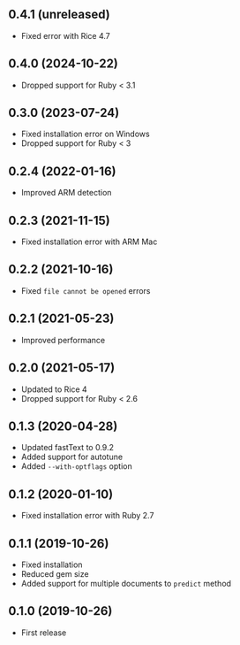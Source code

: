 ## 0.4.1 (unreleased)

- Fixed error with Rice 4.7

## 0.4.0 (2024-10-22)

- Dropped support for Ruby < 3.1

## 0.3.0 (2023-07-24)

- Fixed installation error on Windows
- Dropped support for Ruby < 3

## 0.2.4 (2022-01-16)

- Improved ARM detection

## 0.2.3 (2021-11-15)

- Fixed installation error with ARM Mac

## 0.2.2 (2021-10-16)

- Fixed `file cannot be opened` errors

## 0.2.1 (2021-05-23)

- Improved performance

## 0.2.0 (2021-05-17)

- Updated to Rice 4
- Dropped support for Ruby < 2.6

## 0.1.3 (2020-04-28)

- Updated fastText to 0.9.2
- Added support for autotune
- Added `--with-optflags` option

## 0.1.2 (2020-01-10)

- Fixed installation error with Ruby 2.7

## 0.1.1 (2019-10-26)

- Fixed installation
- Reduced gem size
- Added support for multiple documents to `predict` method

## 0.1.0 (2019-10-26)

- First release

